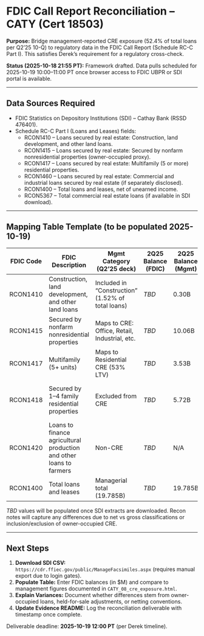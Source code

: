 # FDIC Call Report Reconciliation – CATY (Cert 18503)

**Purpose:** Bridge management-reported CRE exposure (52.4% of total loans per Q2’25 10-Q) to regulatory data in the FDIC Call Report (Schedule RC-C Part I). This satisfies Derek’s requirement for a regulatory cross-check.

**Status (2025-10-18 21:55 PT):** Framework drafted. Data pulls scheduled for 2025-10-19 10:00–11:00 PT once browser access to FDIC UBPR or SDI portal is available.

---

## Data Sources Required
- FDIC Statistics on Depository Institutions (SDI) – Cathay Bank (RSSD 476401).
- Schedule RC-C Part I (Loans and Leases) fields:
  - RCON1410 – Loans secured by real estate: Construction, land development, and other land loans.
  - RCON1415 – Loans secured by real estate: Secured by nonfarm nonresidential properties (owner-occupied proxy).
  - RCON1417 – Loans secured by real estate: Multifamily (5 or more) residential properties.
  - RCON1460 – Loans secured by real estate: Commercial and industrial loans secured by real estate (if separately disclosed).
  - RCON1400 – Total loans and leases, net of unearned income.
  - RCON5367 – Total commercial real estate loans (if available in SDI download).

---

## Mapping Table Template (to be populated 2025-10-19)

| FDIC Code | FDIC Description | Mgmt Category (Q2’25 deck) | 2Q25 Balance (FDIC) | 2Q25 Balance (Mgmt) | Recon Notes |
|-----------|-----------------|-----------------------------|---------------------|---------------------|-------------|
| RCON1410  | Construction, land development, and other land loans | Included in “Construction” (1.52% of total loans) | _TBD_ | 0.30B | Pending pull |
| RCON1415  | Secured by nonfarm nonresidential properties | Maps to CRE: Office, Retail, Industrial, etc. | _TBD_ | 10.06B | Need owner-occupied breakdown |
| RCON1417  | Multifamily (5+ units) | Maps to Residential CRE (53% LTV) | _TBD_ | 3.53B | Verify against presentation |
| RCON1418  | Secured by 1–4 family residential properties | Excluded from CRE | _TBD_ | 5.72B | Should reconcile to residential mortgage bucket |
| RCON1420  | Loans to finance agricultural production and other loans to farmers | Non-CRE | _TBD_ | N/A | Confirm immaterial |
| RCON1400  | Total loans and leases | Managerial total (19.785B) | _TBD_ | 19.785B | Ensure balances tie |

_TBD_ values will be populated once SDI extracts are downloaded. Recon notes will capture any differences due to net vs gross classifications or inclusion/exclusion of owner-occupied CRE.

---

## Next Steps
1. **Download SDI CSV:** `https://cdr.ffiec.gov/public/ManageFacsimiles.aspx` (requires manual export due to login gates).
2. **Populate Table:** Enter FDIC balances (in $M) and compare to management figures documented in `CATY_08_cre_exposure.html`.
3. **Explain Variances:** Document whether differences stem from owner-occupied loans, held-for-sale adjustments, or netting conventions.
4. **Update Evidence README:** Log the reconciliation deliverable with timestamp once complete.

Deliverable deadline: **2025-10-19 12:00 PT** (per Derek timeline).
